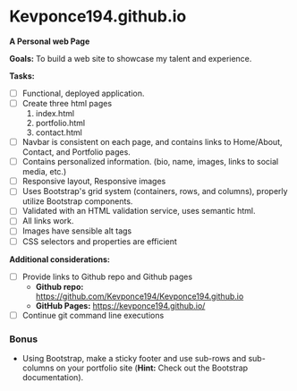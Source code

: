 # Kevponce194.github.io

**A Personal web Page**

**Goals:** 
To build a web site to showcase my talent and experience.

**Tasks:**

- [ ] Functional, deployed application.
- [ ] Create three html pages
  1. index.html
  2. portfolio.html
  3. contact.html
- [ ] Navbar is consistent on each page, and contains links to Home/About, Contact, and Portfolio pages.
- [ ] Contains personalized information. (bio, name, images, links to social media, etc.)
- [ ] Responsive layout, Responsive images
- [ ] Uses Bootstrap's grid system (containers, rows, and columns), properly utilize Bootstrap components.
- [ ] Validated with an HTML validation service, uses semantic html.
- [ ] All links work.
- [ ] Images have sensible alt tags
- [ ] CSS selectors and properties are efficient

**Additional considerations:**

- [ ] Provide links to Github repo and Github pages
    * **Github repo:** https://github.com/Kevponce194/Kevponce194.github.io
    * **GitHub Pages:** https://kevponce194.github.io/
- [ ] Continue git command line executions
 
### Bonus

* Using Bootstrap, make a sticky footer and use sub-rows and sub-columns on your portfolio site (**Hint:** Check out the Bootstrap documentation).
